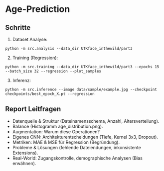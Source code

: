 # Age-Prediction

## Schritte
1. Dataset Analyse:
```
python -m src.analysis --data_dir UTKface_inthewild/part3
```
2. Training (Regression):
```
python -m src.training --data_dir UTKface_inthewild/part3 --epochs 15 --batch_size 32 --regression --plot_samples
```
3. Inferenz:
```
python -m src.inference --image data/sample/example.jpg --checkpoint checkpoints/best_epoch_X.pt --regression
```

## Report Leitfragen
- Datenquelle & Struktur (Dateinamensschema, Anzahl, Altersverteilung).
- Balance (Histogramm age_distribution.png).
- Augmentation: Warum diese Operationen?
- Eigenes CNN: Architekturentscheidungen (Tiefe, Kernel 3x3, Dropout).
- Metriken: MAE & MSE für Regression (Begründung).
- Probleme & Lösungen (fehlende Dateiendungen, inkonsistente Extensions).
- Real-World: Zugangskontrolle, demographische Analysen (Bias erwähnen).